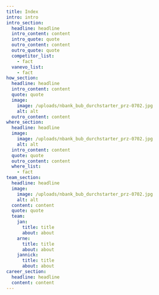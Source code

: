 ```yaml
---
title: Index
intro: intro
intro_section:
  headline: headline
  intro_content: content
  intro_quote: quote
  outro_content: content
  outro_quote: quote
  competitor_list:
    - fact
  vanevo_list:
    - fact
how_section:
  headline: headline
  intro_content: content
  quote: quote
  image:
    image: /uploads/nbank_bub_durchstarter_prz-0702.jpg
    alt: alt
  outro_content: content
where_section:
  headline: headline
  image:
    image: /uploads/nbank_bub_durchstarter_prz-0702.jpg
    alt: alt
  intro_content: content
  quote: quote
  outro_content: content
  where_list:
    - fact
team_section:
  headline: headline
  image:
    image: /uploads/nbank_bub_durchstarter_prz-0702.jpg
    alt: alt
  content: content
  quote: quote
  team:
    jan:
      title: title
      about: about
    arne:
      title: title
      about: about
    jannick:
      title: title
      about: about
career_section:
  headline: headline
  content: content
---
```

